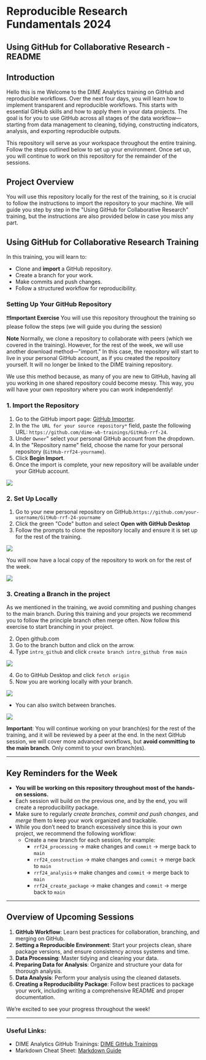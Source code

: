 # Reproducible Research Fundamentals 2024
## Using GitHub for Collaborative Research - README

## Introduction
Hello this is me
Welcome to the DIME Analytics training on GitHub and reproducible workflows. Over the next four days, you will learn how to implement transparent and reproducible workflows. This starts with essential GitHub skills and how to apply them in your data projects. The goal is for you to use GitHub across all stages of the data workflow—starting from data management to cleaning, tidying, constructing indicators, analysis, and exporting reproducible outputs.

This repository will serve as your workspace throughout the entire training. Follow the steps outlined below to set up your environment. Once set up, you will continue to work on this repository for the remainder of the sessions.

## Project Overview

You will use this repository locally for the rest of the training, so it is crucial to follow the instructions to import the repository to your machine. We will guide you step by step in the "Using GitHub for Collaborative Research" training, but the instructions are also provided below in case you miss any part.


## Using GitHub for Collaborative Research Training

In this training, you will learn to:

- Clone and **import** a GitHub repository.
- Create a branch for your work.
- Make commits and push changes.
- Follow a structured workflow for reproducibility.

### Setting Up Your GitHub Repository

❗❗**Important Exercise** You will use this repository throughout the training so please follow the steps (we will guide you during the session)

**Note** Normally, we clone a repository to collaborate with peers (which we covered in the training). However, for the rest of the week, we will use another download method—"import." In this case, the repository will start to live in your personal GitHub account, as if you created the repository yourself. It will no longer be linked to the DIME training repository. 

We use this method because, as many of you are new to GitHub, having all you working in one shared repository could become messy. This way, you will have your own repository where you can work independently!

### 1. Import the Repository

1. Go to the GitHub import page: [GitHub Importer](https://github.com/new/import).
2. In the `The URL for your source repository*` field, paste the following URL: `https://github.com/dime-wb-trainings/GitHub-rrf-24`.
3. Under `Owner`" select your personal GitHub account from the dropdown.
4. In the "Repository name" field, choose the name for your personal repository (`GitHub-rrf24-yourname`).
5. Click **Begin Import**.
6. Once the import is complete, your new repository will be available under your GitHub account.

![](img/import2.png)

### 2. Set Up Locally

1. Go to your new personal repository on GitHub.`https://github.com/your-username/GitHub-rrf-24-yourname`
2. Click the green "Code" button and select **Open with GitHub Desktop**
3. Follow the prompts to clone the repository locally and ensure it is set up for the rest of the training.

![](img/clone_import.png)

You will now have a local copy of the repository to work on for the rest of the week.

![](img/local-copy.png)

### 3. Creating a Branch in the project

As we mentioned in the training, we avoid commiting and pushing changes to the main branch. 
During this training and your projects we recommend you to follow the principle branch often merge often. Now follow this exercise to start branching in your project. 

2. Open github.com
3. Go to the branch button and click on the arrow.
4. Type `intro_github` and click `create branch intro_github from main`


![](img/create_branch.png)

4. Go to GitHub Desktop and click `fetch origin` 
5. Now you are working locally with your branch. 

![](img/create_branch2.png)

- You can also switch between branches.

![](img/change_branch.png)

**Important**: You will continue working on your branch(es) for the rest of the training, and it will be reviewed by a peer at the end. In the next GitHub session, we will cover more advanced workflows, but **avoid committing to the main branch**. Only commit to your own branch(es).

---

## Key Reminders for the Week

- **You will be working on this repository throughout most of the hands-on sessions.**
- Each session will build on the previous one, and by the end, you will create a reproducibility package.
- Make sure to regularly *create branches*, *commit and push changes*, and *merge* them to keep your work organized and trackable.
- While you don’t need to branch excessively since this is your own project, we recommend the following workflow:
  - Create a new branch for each session, for example:
    - `rrf24_processing` → make changes and `commit` → merge back to `main`
    - `rrf24_construction` → make changes and `commit` → merge back to `main`
    - `rrf24_analysis`→ make changes and `commit` → merge back to `main`
    - `rrf24_create_package` → make changes and `commit` → merge back to `main`

---

## Overview of Upcoming Sessions

1. **GitHub Workflow**: Learn best practices for collaboration, branching, and merging on GitHub.
2. **Setting a Reproducible Environment**: Start your projects clean, share package versions, and ensure consistency across systems and time.
3. **Data Processing**: Master tidying and cleaning your data.
4. **Preparing Data for Analysis**: Organize and structure your data for thorough analysis.
5. **Data Analysis**: Perform your analysis using the cleaned datasets.
6. **Creating a Reproducibility Package**: Follow best practices to package your work, including writing a comprehensive README and proper documentation.

We’re excited to see your progress throughout the week!

---

### Useful Links:

- DIME Analytics GitHub Trainings: [DIME GitHub Trainings](https://osf.io/e54gy/)
- Markdown Cheat Sheet: [Markdown Guide](https://www.markdownguide.org/cheat-sheet/)
